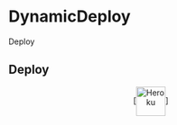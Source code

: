 # DynamicDeploy

Deploy

## Deploy
<p align="center"><a href="https://heroku.com/deploy?template=https://github.com/InternetAmethyst/DynamicDeploy"> [<img align="center" alt="Heroku" width="52px" src="https://www.nicepng.com/png/full/223-2233246_heroku-logo-salesforce-heroku.png" />]
